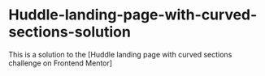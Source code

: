 # Huddle-landing-page-with-curved-sections-solution
This is a solution to the [Huddle landing page with curved sections challenge on Frontend Mentor]
